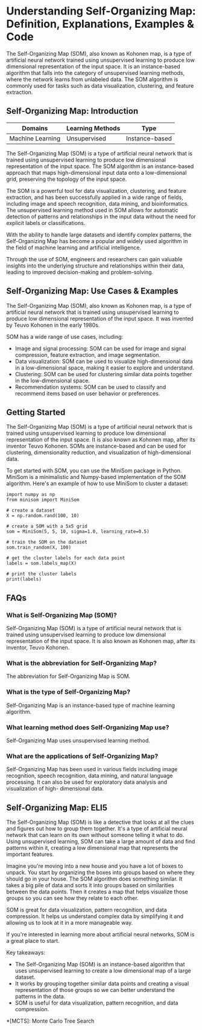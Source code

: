 # Understanding Self-Organizing Map: Definition, Explanations, Examples & Code

The Self-Organizing Map (SOM), also known as Kohonen map, is a type of
artificial neural network trained using unsupervised learning to produce low
dimensional representation of the input space. It is an instance-based
algorithm that falls into the category of unsupervised learning methods, where
the network learns from unlabeled data. The SOM algorithm is commonly used for
tasks such as data visualization, clustering, and feature extraction.

## Self-Organizing Map: Introduction

Domains | Learning Methods | Type  
---|---|---  
Machine Learning | Unsupervised | Instance-based  
  
The Self-Organizing Map (SOM) is a type of artificial neural network that is
trained using unsupervised learning to produce low dimensional representation
of the input space. The SOM algorithm is an instance-based approach that maps
high-dimensional input data onto a low-dimensional grid, preserving the
topology of the input space.

The SOM is a powerful tool for data visualization, clustering, and feature
extraction, and has been successfully applied in a wide range of fields,
including image and speech recognition, data mining, and bioinformatics. The
unsupervised learning method used in SOM allows for automatic detection of
patterns and relationships in the input data without the need for explicit
labels or classifications.

With the ability to handle large datasets and identify complex patterns, the
Self-Organizing Map has become a popular and widely used algorithm in the
field of machine learning and artificial intelligence.

Through the use of SOM, engineers and researchers can gain valuable insights
into the underlying structure and relationships within their data, leading to
improved decision-making and problem-solving.

## Self-Organizing Map: Use Cases & Examples

The Self-Organizing Map (SOM), also known as Kohonen map, is a type of
artificial neural network that is trained using unsupervised learning to
produce low dimensional representation of the input space. It was invented by
Teuvo Kohonen in the early 1980s.

SOM has a wide range of use cases, including:

  * Image and signal processing: SOM can be used for image and signal compression, feature extraction, and image segmentation.
  * Data visualization: SOM can be used to visualize high-dimensional data in a low-dimensional space, making it easier to explore and understand.
  * Clustering: SOM can be used for clustering similar data points together in the low-dimensional space.
  * Recommendation systems: SOM can be used to classify and recommend items based on user behavior or preferences.

## Getting Started

The Self-Organizing Map (SOM) is a type of artificial neural network that is
trained using unsupervised learning to produce low dimensional representation
of the input space. It is also known as Kohonen map, after its inventor Teuvo
Kohonen. SOMs are instance-based and can be used for clustering,
dimensionality reduction, and visualization of high-dimensional data.

To get started with SOM, you can use the MiniSom package in Python. MiniSom is
a minimalistic and Numpy-based implementation of the SOM algorithm. Here's an
example of how to use MiniSom to cluster a dataset:

    
    
    
    import numpy as np
    from minisom import MiniSom
    
    # create a dataset
    X = np.random.rand(100, 10)
    
    # create a SOM with a 5x5 grid
    som = MiniSom(5, 5, 10, sigma=1.0, learning_rate=0.5)
    
    # train the SOM on the dataset
    som.train_random(X, 100)
    
    # get the cluster labels for each data point
    labels = som.labels_map(X)
    
    # print the cluster labels
    print(labels)
    
    

## FAQs

### What is Self-Organizing Map (SOM)?

Self-Organizing Map (SOM) is a type of artificial neural network that is
trained using unsupervised learning to produce low dimensional representation
of the input space. It is also known as Kohonen map, after its inventor, Teuvo
Kohonen.

### What is the abbreviation for Self-Organizing Map?

The abbreviation for Self-Organizing Map is SOM.

### What is the type of Self-Organizing Map?

Self-Organizing Map is an instance-based type of machine learning algorithm.

### What learning method does Self-Organizing Map use?

Self-Organizing Map uses unsupervised learning method.

### What are the applications of Self-Organizing Map?

Self-Organizing Map has been used in various fields including image
recognition, speech recognition, data mining, and natural language processing.
It can also be used for exploratory data analysis and visualization of high-
dimensional data.

## Self-Organizing Map: ELI5

The Self-Organizing Map (SOM) is like a detective that looks at all the clues
and figures out how to group them together. It's a type of artificial neural
network that can learn on its own without someone telling it what to do. Using
unsupervised learning, SOM can take a large amount of data and find patterns
within it, creating a low dimensional map that represents the important
features.

Imagine you're moving into a new house and you have a lot of boxes to unpack.
You start by organizing the boxes into groups based on where they should go in
your house. The SOM algorithm does something similar. It takes a big pile of
data and sorts it into groups based on similarities between the data points.
Then it creates a map that helps visualize those groups so you can see how
they relate to each other.

SOM is great for data visualization, pattern recognition, and data
compression. It helps us understand complex data by simplifying it and
allowing us to look at it in a more manageable way.

If you're interested in learning more about artificial neural networks, SOM is
a great place to start.

Key takeaways:

  * The Self-Organizing Map (SOM) is an instance-based algorithm that uses unsupervised learning to create a low dimensional map of a large dataset.
  * It works by grouping together similar data points and creating a visual representation of those groups so we can better understand the patterns in the data. 
  * SOM is useful for data visualization, pattern recognition, and data compression.

  *[MCTS]: Monte Carlo Tree Search